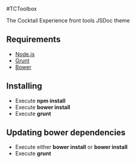 #TCToolbox

The Cocktail Experience front tools JSDoc theme

## Requirements

* [Node.js](http://nodejs.org)
* [Grunt](http://gruntjs.com/)
* [Bower](http://bower.io)

## Installing

- Execute **npm install**
- Execute **bower install**
- Execute **grunt**

## Updating bower dependencies

- Execute either **bower install** or **bower install**
- Execute **grunt**